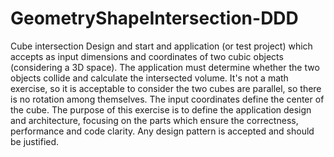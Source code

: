 # GeometryShapeIntersection-DDD
Cube intersection
Design and start and application (or test project) which accepts as input dimensions and coordinates of two cubic objects (considering a 3D space). The application must determine whether the two objects collide and calculate the intersected volume.
It's not a math exercise, so it is acceptable to consider the two cubes are parallel, so there is no rotation among themselves.
The input coordinates define the center of the cube.
The purpose of this exercise is to define the application design and architecture, focusing on the parts which ensure the correctness, performance and code clarity. Any design pattern is accepted and should be justified.
